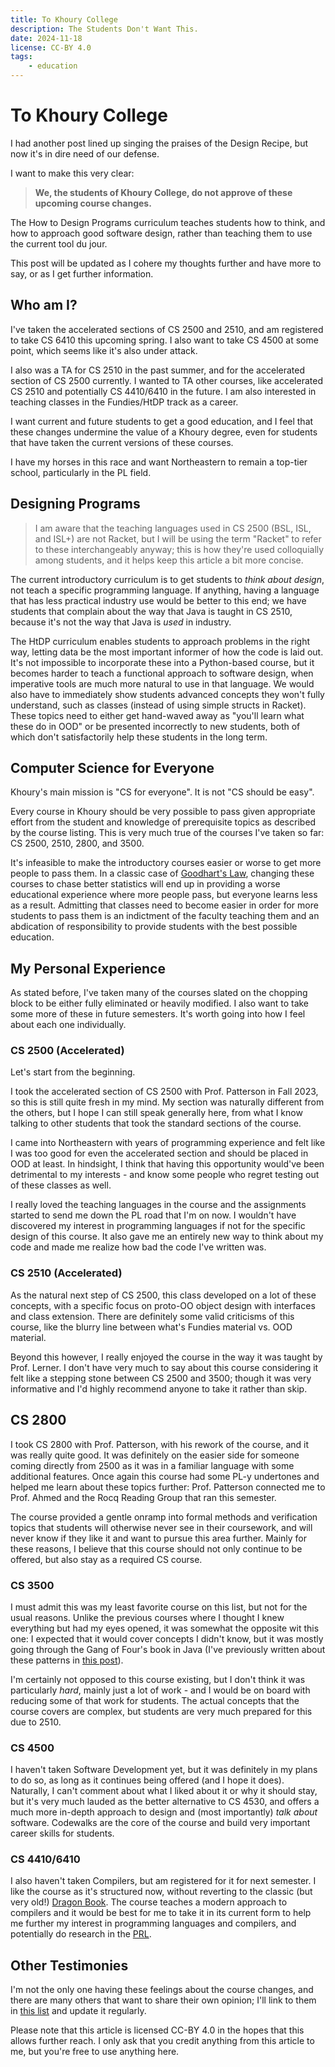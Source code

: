 ```yaml
---
title: To Khoury College
description: The Students Don't Want This.
date: 2024-11-18
license: CC-BY 4.0
tags:
    - education
---
```


# To Khoury College

I had another post lined up singing the praises of the Design Recipe, but now
it's in dire need of our defense.

I want to make this very clear:

> **We, the students of Khoury College, do not approve of these upcoming course
> changes.**

The How to Design Programs curriculum teaches students how to think, and how to
approach good software design, rather than teaching them to use the current tool
du jour.

This post will be updated as I cohere my thoughts further and have more to say,
or as I get further information.

## Who am I?

I've taken the accelerated sections of CS 2500 and 2510, and am registered to
take CS 6410 this upcoming spring. I also want to take CS 4500 at some point,
which seems like it's also under attack.

I also was a TA for CS 2510 in the past summer, and for the accelerated section
of CS 2500 currently. I wanted to TA other courses, like accelerated CS 2510 and
potentially CS 4410/6410 in the future. I am also interested in teaching classes
in the Fundies/HtDP track as a career.

I want current and future students to get a good education, and I feel that
these changes undermine the value of a Khoury degree, even for students that
have taken the current versions of these courses.

I have my horses in this race and want Northeastern to remain a top-tier school,
particularly in the PL field.

## Designing Programs

> I am aware that the teaching languages used in CS 2500 (BSL, ISL, and ISL+)
> are not Racket, but I will be using the term "Racket" to refer to these
> interchangeably anyway; this is how they're used colloquially among students,
> and it helps keep this article a bit more concise.

The current introductory curriculum is to get students to _think about design_,
not teach a specific programming language. If anything, having a language that
has less practical industry use would be better to this end; we have students
that complain about the way that Java is taught in CS 2510, because it's not the
way that Java is _used_ in industry.

The HtDP curriculum enables students to approach problems in the right way,
letting data be the most important informer of how the code is laid out. It's
not impossible to incorporate these into a Python-based course, but it becomes
harder to teach a functional approach to software design, when imperative tools
are much more natural to use in that language. We would also have to immediately
show students advanced concepts they won't fully understand, such as classes
(instead of using simple structs in Racket). These topics need to either get
hand-waved away as "you'll learn what these do in OOD" or be presented
incorrectly to new students, both of which don't satisfactorily help these
students in the long term.

## Computer Science for Everyone

Khoury's main mission is "CS for everyone". It is not "CS should be easy".

Every course in Khoury should be very possible to pass given appropriate effort
from the student and knowledge of prerequisite topics as described by the course
listing. This is very much true of the courses I've taken so far: CS 2500, 2510,
2800, and 3500.

It's infeasible to make the introductory courses easier or worse to get more
people to pass them. In a classic case of
[Goodhart's Law](https://en.wikipedia.org/wiki/Goodhart's_law), changing these
courses to chase better statistics will end up in providing a worse educational
experience where more people pass, but everyone learns less as a result.
Admitting that classes need to become easier in order for more students to pass
them is an indictment of the faculty teaching them and an abdication of
responsibility to provide students with the best possible education.

## My Personal Experience

As stated before, I've taken many of the courses slated on the chopping block to
be either fully eliminated or heavily modified. I also want to take some more of
these in future semesters. It's worth going into how I feel about each one
individually.

### CS 2500 (Accelerated)

Let's start from the beginning.

I took the accelerated section of CS 2500 with Prof. Patterson in Fall 2023, so
this is still quite fresh in my mind. My section was naturally different from
the others, but I hope I can still speak generally here, from what I know
talking to other students that took the standard sections of the course.

I came into Northeastern with years of programming experience and felt like I
was too good for even the accelerated section and should be placed in OOD at
least. In hindsight, I think that having this opportunity would've been
detrimental to my interests - and know some people who regret testing out of
these classes as well.

I really loved the teaching languages in the course and the assignments started
to send me down the PL road that I'm on now. I wouldn't have discovered my
interest in programming languages if not for the specific design of this course.
It also gave me an entirely new way to think about my code and made me realize
how bad the code I've written was.

### CS 2510 (Accelerated)

As the natural next step of CS 2500, this class developed on a lot of these
concepts, with a specific focus on proto-OO object design with interfaces and
class extension. There are definitely some valid criticisms of this course, like
the blurry line between what's Fundies material vs. OOD material.

Beyond this however, I really enjoyed the course in the way it was taught by
Prof. Lerner. I don't have very much to say about this course considering it
felt like a stepping stone between CS 2500 and 3500; though it was very
informative and I'd highly recommend anyone to take it rather than skip.

## CS 2800

I took CS 2800 with Prof. Patterson, with his rework of the course, and it was
really quite good. It was definitely on the easier side for someone coming
directly from 2500 as it was in a familiar language with some additional
features. Once again this course had some PL-y undertones and helped me learn
about these topics further: Prof. Patterson connected me to Prof. Ahmed and the
Rocq Reading Group that ran this semester.

The course provided a gentle onramp into formal methods and verification topics
that students will otherwise never see in their coursework, and will never know
if they like it and want to pursue this area further. Mainly for these reasons,
I believe that this course should not only continue to be offered, but also stay
as a required CS course.

### CS 3500

I must admit this was my least favorite course on this list, but not for the
usual reasons. Unlike the previous courses where I thought I knew everything but
had my eyes opened, it was somewhat the opposite wit this one: I expected that
it would cover concepts I didn't know, but it was mostly going through the Gang
of Four's book in Java (I've previously written about these patterns in
[this post](/blog/gang-of-four)).

I'm certainly not opposed to this course existing, but I don't think it was
particularly _hard_, mainly just a lot of work - and I would be on board with
reducing some of that work for students. The actual concepts that the course
covers are complex, but students are very much prepared for this due to 2510.

### CS 4500

I haven't taken Software Development yet, but it was definitely in my plans to
do so, as long as it continues being offered (and I hope it does). Naturally, I
can't comment about what I liked about it or why it should stay, but it's very
much lauded as the better alternative to CS 4530, and offers a much more
in-depth approach to design and (most importantly) _talk about_ software.
Codewalks are the core of the course and build very important career skills for
students.

### CS 4410/6410

I also haven't taken Compilers, but am registered for it for next semester. I
like the course as it's structured now, without reverting to the classic (but
very old!) [Dragon Book](https://suif.stanford.edu/dragonbook/). The course
teaches a modern approach to compilers and it would be best for me to take it in
its current form to help me further my interest in programming languages and
compilers, and potentially do research in the [PRL](https://prl.ccs.neu.edu).

## Other Testimonies

I'm not the only one having these feelings about the course changes, and there
are many others that want to share their own opinion; I'll link to them in
[this list](/blog/khoury-list) and update it regularly.

Please note that this article is licensed CC-BY 4.0 in the hopes that this
allows further reach. I only ask that you credit anything from this article to
me, but you're free to use anything here.
